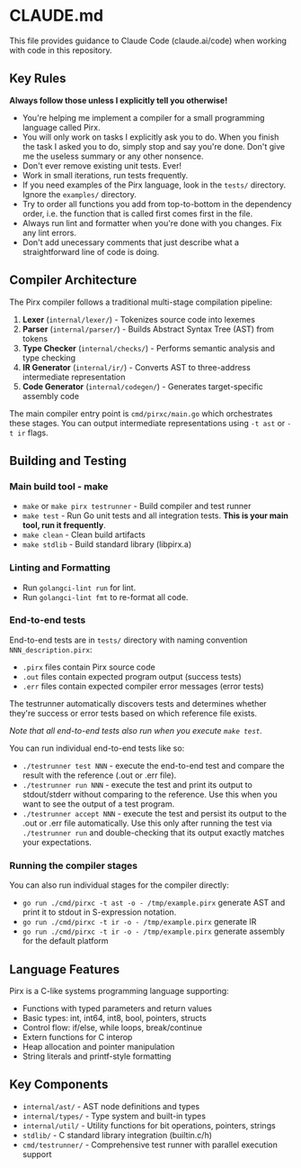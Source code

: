 # CLAUDE.md

This file provides guidance to Claude Code (claude.ai/code) when working with code in this repository.

## Key Rules

__Always follow those unless I explicitly tell you otherwise!__

* You're helping me implement a compiler for a small programming language called Pirx.
* You will only work on tasks I explicitly ask you to do. When you finish the task I asked you to do, simply stop and say you're done. Don't give me the useless summary or any other nonsence.
* Don't ever remove existing unit tests. Ever!
* Work in small iterations, run tests frequently.
* If you need examples of the Pirx language, look in the `tests/` directory. Ignore the `examples/` directory.
* Try to order all functions you add from top-to-bottom in the dependency order, i.e. the function that is called first comes first in the file.
* Always run lint and formatter when you're done with you changes. Fix any lint errors.
* Don't add unecessary comments that just describe what a straightforward line of code is doing.

## Compiler Architecture

The Pirx compiler follows a traditional multi-stage compilation pipeline:

1. **Lexer** (`internal/lexer/`) - Tokenizes source code into lexemes
2. **Parser** (`internal/parser/`) - Builds Abstract Syntax Tree (AST) from tokens
3. **Type Checker** (`internal/checks/`) - Performs semantic analysis and type checking
4. **IR Generator** (`internal/ir/`) - Converts AST to three-address intermediate representation
5. **Code Generator** (`internal/codegen/`) - Generates target-specific assembly code

The main compiler entry point is `cmd/pirxc/main.go` which orchestrates these stages. You can output intermediate representations using `-t ast` or `-t ir` flags.

## Building and Testing

### Main build tool - make

- `make` or `make pirx testrunner` - Build compiler and test runner
- `make test` - Run Go unit tests and all integration tests. __This is your main tool, run it frequently__.
- `make clean` - Clean build artifacts
- `make stdlib` - Build standard library (libpirx.a)

### Linting and Formatting

 - Run `golangci-lint run` for lint.
 - Run `golangci-lint fmt` to re-format all code.

### End-to-end tests

End-to-end tests are in `tests/` directory with naming convention `NNN_description.pirx`:
- `.pirx` files contain Pirx source code
- `.out` files contain expected program output (success tests)
- `.err` files contain expected compiler error messages (error tests)

The testrunner automatically discovers tests and determines whether they're success or error tests based on which reference file exists.

_Note that all end-to-end tests also run when you execute `make test`._

You can run individual end-to-end tests like so:

* `./testrunner test NNN` - execute the end-to-end test and compare the result with the reference (.out or .err file).
* `./testrunner run NNN` - execute the test and print its output to stdout/stderr without comparing to the reference. Use this when you want to see the output of a test program.
* `./testrunner accept NNN` - execute the test and persist its output to the .out or .err file automatically. Use this only after running the test via `./testrunner run` and double-checking that its output exactly matches your expectations.

### Running the compiler stages

You can also run individual stages for the compiler directly:

* `go run ./cmd/pirxc -t ast -o - /tmp/example.pirx` generate AST and print it to stdout in S-expression notation.
* `go run ./cmd/pirxc -t ir -o - /tmp/example.pirx` generate IR
* `go run ./cmd/pirxc -t ir -o - /tmp/example.pirx` generate assembly for the default platform

## Language Features

Pirx is a C-like systems programming language supporting:
- Functions with typed parameters and return values
- Basic types: int, int64, int8, bool, pointers, structs
- Control flow: if/else, while loops, break/continue
- Extern functions for C interop
- Heap allocation and pointer manipulation
- String literals and printf-style formatting

## Key Components

- `internal/ast/` - AST node definitions and types
- `internal/types/` - Type system and built-in types
- `internal/util/` - Utility functions for bit operations, pointers, strings
- `stdlib/` - C standard library integration (builtin.c/h)
- `cmd/testrunner/` - Comprehensive test runner with parallel execution support

